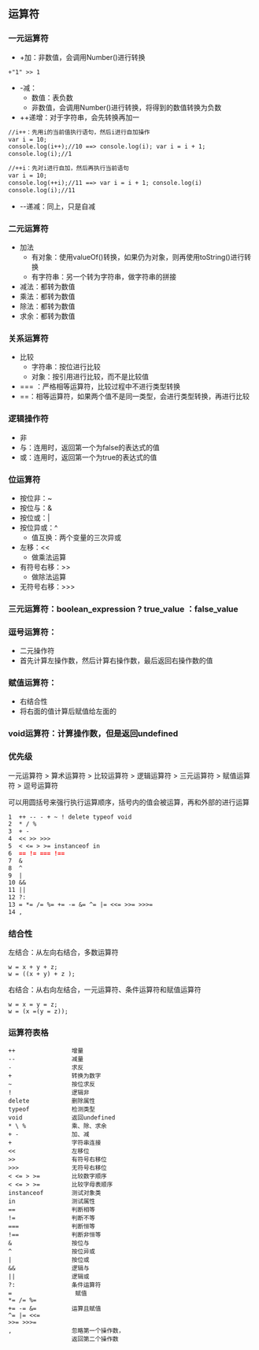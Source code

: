 ## 运算符

### 一元运算符

* +加：非数值，会调用Number\(\)进行转换

```
+"1" >> 1
```

* -减：
  * 数值：表负数
  * 非数值，会调用Number\(\)进行转换，将得到的数值转换为负数
* ++递增：对于字符串，会先转换再加一

```markdown
//i++：先用i的当前值执行语句，然后i进行自加操作
var i = 10;
console.log(i++);//10 ==> console.log(i); var i = i + 1;
console.log(i);//1

//++i：先对i进行自加，然后再执行当前语句
var i = 10;
console.log(++i);//11 ==> var i = i + 1; console.log(i)
console.log(i);//11
```

* --递减：同上，只是自减

### 二元运算符

* 加法
  * 有对象：使用valueOf\(\)转换，如果仍为对象，则再使用toString\(\)进行转换
  * 有字符串：另一个转为字符串，做字符串的拼接
* 减法：都转为数值
* 乘法：都转为数值
* 除法：都转为数值
* 求余：都转为数值

### 关系运算符

* 比较
  * 字符串：按位进行比较
  * 对象：按引用进行比较，而不是比较值
* === ：严格相等运算符，比较过程中不进行类型转换
* ==：相等运算符，如果两个值不是同一类型，会进行类型转换，再进行比较

### 逻辑操作符

* 非
* 与：连用时，返回第一个为false的表达式的值
* 或：连用时，返回第一个为true的表达式的值

### 位运算符

* 按位非：~
* 按位与：&
* 按位或：\|
* 按位异或：^
  * 值互换：两个变量的三次异或
* 左移：&lt;&lt;
  * 做乘法运算
* 有符号右移：&gt;&gt;
  * 做除法运算
* 无符号右移：&gt;&gt;&gt;

### 三元运算符：boolean\_expression ? true\_value ：false\_value

### 逗号运算符：

* 二元操作符
* 首先计算左操作数，然后计算右操作数，最后返回右操作数的值

### 赋值运算符：

* 右结合性
* 将右面的值计算后赋值给左面的

### void运算符：计算操作数，但是返回undefined



### 优先级

一元运算符 &gt; 算术运算符 &gt; 比较运算符 &gt; 逻辑运算符 &gt; 三元运算符 &gt; 赋值运算符 &gt; 逗号运算符

可以用圆括号来强行执行运算顺序，括号内的值会被运算，再和外部的进行运算

```markdown
1  ++ -- - + ~ ! delete typeof void
2  * / %
3  + -
4  << >> >>>
5  < <= > >= instanceof in
6  == != === !==
7  &
8  ^
9  |
10 &&
11 ||
12 ?:
13 = *= /= %= += -= &= ^= |= <<= >>= >>>=
14 ,
```

### 结合性

左结合：从左向右结合，多数运算符

```
w = x + y + z;
w = ((x + y) + z );
```

右结合：从右向左结合，一元运算符、条件运算符和赋值运算符

```
w = x = y = z;
w = (x =(y = z));
```

### 运算符表格

```
++                增量            
--                减量             
-                 求反        
+                 转换为数字           
~                 按位求反         
!                 逻辑非             
delete            删除属性           
typeof            检测类型              
void              返回undefined         
* \ %             乘、除、求余      
+ -               加、减             
+                 字符串连接         
<<                左移位             
>>                有符号右移位        
>>>               无符号右移位          
< <= > >=         比较数字顺序       
< <= > >=         比较字母表顺序    
instanceof        测试对象类          
in                测试属性          
==                判断相等              
!=                判断不等 
===               判断恒等            
!==               判断非恒等         
&                 按位与       
^                 按位异或      
|                 按位或             
&&                逻辑与       
||                逻辑或               
?:                条件运算符     
=                  赋值     
*= /= %=
+= -= &=          运算且赋值       
^= |= <<=
>>= >>>=
,                 忽略第一个操作数，       
                  返回第二个操作数
```



